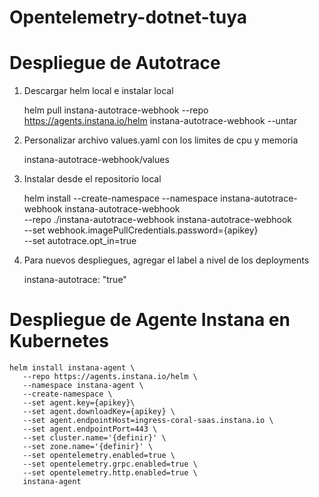 # Opentelemetry-dotnet-tuya


# Despliegue de Autotrace

1. Descargar helm local e instalar local

    helm pull instana-autotrace-webhook --repo https://agents.instana.io/helm instana-autotrace-webhook --untar

2. Personalizar archivo values.yaml con los limites de cpu y memoria

    instana-autotrace-webhook/values

3. Instalar desde el repositorio local

    helm install --create-namespace --namespace instana-autotrace-webhook instana-autotrace-webhook \
    --repo ./instana-autotrace-webhook instana-autotrace-webhook \
    --set webhook.imagePullCredentials.password={apikey}\
    --set autotrace.opt_in=true

4. Para nuevos despliegues, agregar el label a nivel de los deployments

    instana-autotrace: "true"

# Despliegue de Agente Instana en Kubernetes

    helm install instana-agent \
       --repo https://agents.instana.io/helm \
       --namespace instana-agent \
       --create-namespace \
       --set agent.key={apikey}\
       --set agent.downloadKey={apikey} \
       --set agent.endpointHost=ingress-coral-saas.instana.io \
       --set agent.endpointPort=443 \
       --set cluster.name='{definir}' \
       --set zone.name='{definir}' \
       --set opentelemetry.enabled=true \
       --set opentelemetry.grpc.enabled=true \
       --set opentelemetry.http.enabled=true \
       instana-agent


